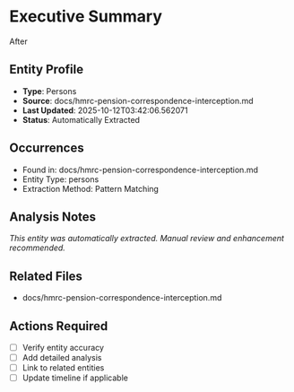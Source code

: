 # Executive Summary

After

## Entity Profile
- **Type**: Persons
- **Source**: docs/hmrc-pension-correspondence-interception.md
- **Last Updated**: 2025-10-12T03:42:06.562071
- **Status**: Automatically Extracted

## Occurrences
- Found in: docs/hmrc-pension-correspondence-interception.md
- Entity Type: persons
- Extraction Method: Pattern Matching

## Analysis Notes
*This entity was automatically extracted. Manual review and enhancement recommended.*

## Related Files
- docs/hmrc-pension-correspondence-interception.md

## Actions Required
- [ ] Verify entity accuracy
- [ ] Add detailed analysis
- [ ] Link to related entities
- [ ] Update timeline if applicable
